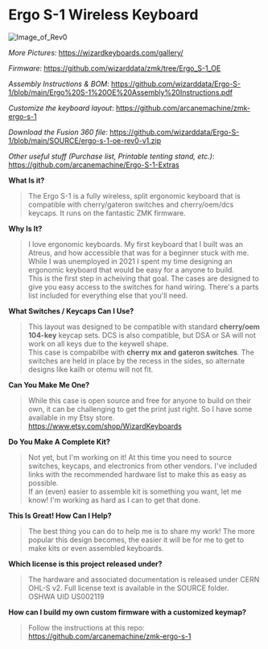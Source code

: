 # Ergo S-1 Wireless Keyboard

![Image_of_Rev0](https://github.com/wizarddata/Ergo-S-1/blob/main/Images/overhead_angle.jpg)

_More Pictures_: https://wizardkeyboards.com/gallery/

_Firmware_: https://github.com/wizarddata/zmk/tree/Ergo_S-1_OE

_Assembly Instructions & BOM_: https://github.com/wizarddata/Ergo-S-1/blob/main/Ergo%20S-1%20OE%20Assembly%20Instructions.pdf

_Customize the keyboard layout_: https://github.com/arcanemachine/zmk-ergo-s-1

_Download the Fusion 360 file_: https://github.com/wizarddata/Ergo-S-1/blob/main/SOURCE/ergo-s-1-oe-rev0-v1.zip

_Other useful stuff (Purchase list, Printable tenting stand, etc.)_: https://github.com/arcanemachine/Ergo-S-1-Extras

**What Is it?**  
>The Ergo S-1 is a fully wireless, split ergonomic keyboard that is compatible with cherry/gateron switches and cherry/oem/dcs keycaps. It runs on the fantastic ZMK firmware.

**Why Is It?**  
>I love ergonomic keyboards. My first keyboard that I built was an Atreus, and how accessible that was for a beginner stuck with me. While I was unemployed in 2021 I spent my time designing an ergonomic keyboard that would be easy for a anyone to build.  
This is the first step in acheiving that goal. The cases are designed to give you easy access to the switches for hand wiring. There's a parts list included for everything else that you'll need.

**What Switches / Keycaps Can I Use?**  
>This layout was designed to be compatible with standard **cherry/oem 104-key** keycap sets. DCS is also compatible, but DSA or SA will not work on all keys due to the keywell shape.  
This case is compabilbe with **cherry mx and gateron switches**. The switches are held in place by the recess in the sides, so alternate designs like kailh or otemu will not fit.

**Can You Make Me One?**  
>While this case is open source and free for anyone to build on their own, it can be challenging to get the print just right. So I have some available in my Etsy store.  
>https://www.etsy.com/shop/WizardKeyboards

**Do You Make A Complete Kit?**  
>Not yet, but I'm working on it! At this time you need to source switches, keycaps, and electronics from other vendors. I've included links with the recommended hardware list to make this as easy as possible.  
If an (even) easier to assemble kit is something you want, let me know! I'm working as hard as I can to get that done.

**This Is Great! How Can I Help?**  
>The best thing you can do to help me is to share my work! The more popular this design becomes, the easier it will be for me to get to make kits or even assembled keyboards.

**Which license is this project released under?**
>The hardware and associated documentation is released under CERN OHL-S v2. Full license text is available in the SOURCE folder.  
>OSHWA UID US002119

**How can I build my own custom firmware with a customized keymap?**
>Follow the instructions at this repo: https://github.com/arcanemachine/zmk-ergo-s-1
